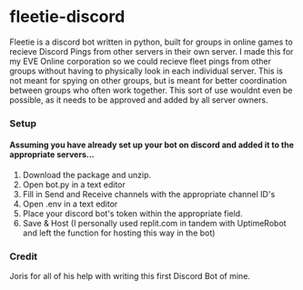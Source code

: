 # fleetie-discord
Fleetie is a discord bot written in python, built for groups in online games to recieve Discord Pings from other servers in their own server. I made this for my EVE Online corporation so we could recieve fleet pings from other groups without having to physically look in each individual server. This is not meant for spying on other groups, but is meant for better coordination between groups who often work together. This sort of use wouldnt even be possible, as it needs to be approved and added by all server owners.

### Setup
#### Assuming you have already set up your bot on discord and added it to the appropriate servers...
1. Download the package and unzip.
2. Open bot.py in a text editor
3. Fill in Send and Receive channels with the appropriate channel ID's
4. Open .env in a text editor
5. Place your discord bot's token within the appropriate field.
6. Save & Host (I personally used replit.com in tandem with UptimeRobot and left the function for hosting this way in the bot)


### Credit
Joris for all of his help with writing this first Discord Bot of mine.
